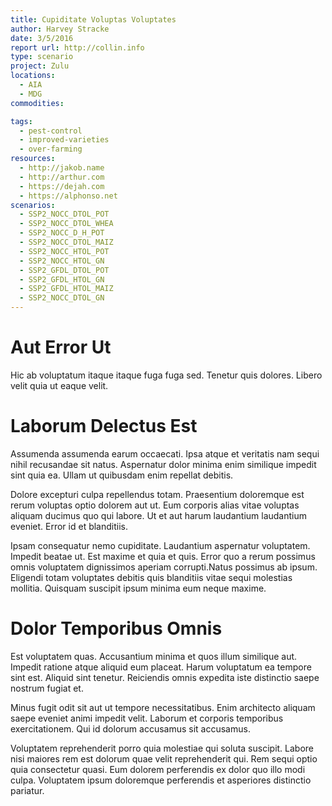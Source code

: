 ```yaml
---
title: Cupiditate Voluptas Voluptates
author: Harvey Stracke
date: 3/5/2016
report url: http://collin.info
type: scenario
project: Zulu
locations:
  - AIA
  - MDG
commodities:

tags:
  - pest-control
  - improved-varieties
  - over-farming
resources:
  - http://jakob.name
  - http://arthur.com
  - https://dejah.com
  - https://alphonso.net
scenarios:
  - SSP2_NOCC_DTOL_POT
  - SSP2_NOCC_DTOL_WHEA
  - SSP2_NOCC_D_H_POT
  - SSP2_NOCC_DTOL_MAIZ
  - SSP2_NOCC_HTOL_POT
  - SSP2_NOCC_HTOL_GN
  - SSP2_GFDL_DTOL_POT
  - SSP2_GFDL_HTOL_GN
  - SSP2_GFDL_HTOL_MAIZ
  - SSP2_NOCC_DTOL_GN
---
```

# Aut Error Ut
Hic ab voluptatum itaque itaque fuga fuga sed. Tenetur quis dolores. Libero velit quia ut eaque velit.

# Laborum Delectus Est
Assumenda assumenda earum occaecati. Ipsa atque et veritatis nam sequi nihil recusandae sit natus. Aspernatur dolor minima enim similique impedit sint quia ea. Ullam ut quibusdam enim repellat debitis.
 Dolore excepturi culpa repellendus totam. Praesentium doloremque est rerum voluptas optio dolorem aut ut. Eum corporis alias vitae voluptas aliquam ducimus quo qui labore. Ut et aut harum laudantium laudantium eveniet. Error id et blanditiis.
 Ipsam consequatur nemo cupiditate. Laudantium aspernatur voluptatem. Impedit beatae ut. Est maxime et quia et quis. Error quo a rerum possimus omnis voluptatem dignissimos aperiam corrupti.Natus possimus ab ipsum. Eligendi totam voluptates debitis quis blanditiis vitae sequi molestias mollitia. Quisquam suscipit ipsum minima eum neque maxime.

# Dolor Temporibus Omnis
Est voluptatem quas. Accusantium minima et quos illum similique aut. Impedit ratione atque aliquid eum placeat. Harum voluptatum ea tempore sint est. Aliquid sint tenetur. Reiciendis omnis expedita iste distinctio saepe nostrum fugiat et.
 Minus fugit odit sit aut ut tempore necessitatibus. Enim architecto aliquam saepe eveniet animi impedit velit. Laborum et corporis temporibus exercitationem. Qui id dolorum accusamus sit accusamus.
 Voluptatem reprehenderit porro quia molestiae qui soluta suscipit. Labore nisi maiores rem est dolorum quae velit reprehenderit qui. Rem sequi optio quia consectetur quasi. Eum dolorem perferendis ex dolor quo illo modi culpa. Voluptatem ipsum doloremque perferendis et asperiores distinctio pariatur.
